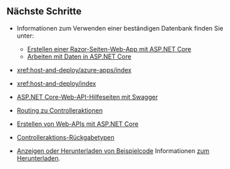 ## <a name="next-steps"></a>Nächste Schritte

* Informationen zum Verwenden einer beständigen Datenbank finden Sie unter:

  * [Erstellen einer Razor-Seiten-Web-App mit ASP.NET Core](xref:tutorials/index)
  * [Arbeiten mit Daten in ASP.NET Core](xref:data/index)

* <xref:host-and-deploy/azure-apps/index>
* <xref:host-and-deploy/index>
* [ASP.NET Core-Web-API-Hilfeseiten mit Swagger](xref:tutorials/web-api-help-pages-using-swagger)
* [Routing zu Controlleraktionen](xref:mvc/controllers/routing)
* [Erstellen von Web-APIs mit ASP.NET Core](xref:web-api/index)
* [Controlleraktions-Rückgabetypen](xref:web-api/action-return-types)
* [Anzeigen oder Herunterladen von Beispielcode](https://github.com/aspnet/Docs/tree/master/aspnetcore/tutorials/first-web-api/samples) Informationen [zum Herunterladen](xref:tutorials/index#how-to-download-a-sample).
